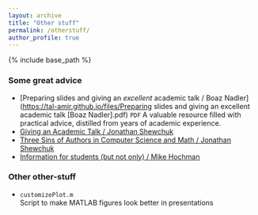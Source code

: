 ```yaml
---
layout: archive
title: "Other stuff"
permalink: /otherstuff/
author_profile: true
---
```


{% include base_path %}

### Some great advice
- [Preparing slides and giving an _excellent_ academic talk / Boaz Nadler](https://tal-amir.github.io/files/Preparing slides and giving an excellent academic talk [Boaz Nadler].pdf) `PDF` 
  A valuable resource filled with practical advice, distilled from years of academic experience.
- [Giving an Academic Talk / Jonathan Shewchuk](https://people.eecs.berkeley.edu/~jrs/speaking.html)
- [Three Sins of Authors in Computer Science and Math / Jonathan Shewchuk](http://www.cs.cmu.edu/~jrs/sins.html)
- [Information for students (but not only) / Mike Hochman](http://math.huji.ac.il/~mhochman/info-for-students.html)

### Other other-stuff
- <a href="https://tal-amir.github.io/files/customizePlot.m" style="text-decoration: none;">`customizePlot.m`</a>  
  Script to make MATLAB figures look better in presentations
